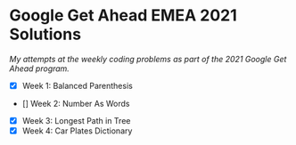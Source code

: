 # Google Get Ahead EMEA 2021 Solutions

*My attempts at the weekly coding problems as part of the 2021 Google Get Ahead program.*

- [x] Week 1: Balanced Parenthesis
- [] Week 2: Number As Words
- [x] Week 3: Longest Path in Tree
- [x] Week 4: Car Plates Dictionary
